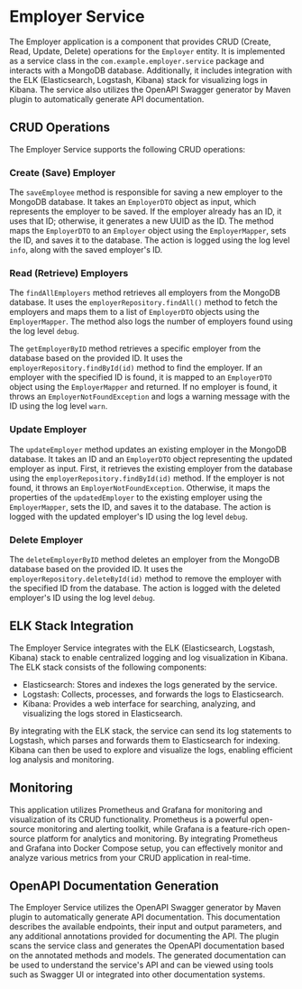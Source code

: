 # Employer Service

The Employer application is a component that provides CRUD (Create, Read, Update, Delete) operations for the `Employer` entity. It is implemented as a service
class
in the `com.example.employer.service` package and interacts with a MongoDB database. Additionally, it includes integration with the ELK (Elasticsearch,
Logstash, Kibana) stack for visualizing logs in Kibana. The service also utilizes the OpenAPI Swagger generator by Maven plugin to automatically generate API
documentation.

## CRUD Operations

The Employer Service supports the following CRUD operations:

### Create (Save) Employer

The `saveEmployee` method is responsible for saving a new employer to the MongoDB database. It takes an `EmployerDTO` object as input, which represents the
employer to be saved. If the employer already has an ID, it uses that ID; otherwise, it generates a new UUID as the ID. The method maps the `EmployerDTO` to
an `Employer` object using the `EmployerMapper`, sets the ID, and saves it to the database. The action is logged using the log level `info`, along with the
saved employer's ID.

### Read (Retrieve) Employers

The `findAllEmployers` method retrieves all employers from the MongoDB database. It uses the `employerRepository.findAll()` method to fetch the employers and
maps them to a list of `EmployerDTO` objects using the `EmployerMapper`. The method also logs the number of employers found using the log level `debug`.

The `getEmployerByID` method retrieves a specific employer from the database based on the provided ID. It uses the `employerRepository.findById(id)` method to
find the employer. If an employer with the specified ID is found, it is mapped to an `EmployerDTO` object using the `EmployerMapper` and returned. If no
employer is found, it throws an `EmployerNotFoundException` and logs a warning message with the ID using the log level `warn`.

### Update Employer

The `updateEmployer` method updates an existing employer in the MongoDB database. It takes an ID and an `EmployerDTO` object representing the updated employer
as input. First, it retrieves the existing employer from the database using the `employerRepository.findById(id)` method. If the employer is not found, it
throws an `EmployerNotFoundException`. Otherwise, it maps the properties of the `updatedEmployer` to the existing employer using the `EmployerMapper`, sets the
ID, and saves it to the database. The action is logged with the updated employer's ID using the log level `debug`.

### Delete Employer

The `deleteEmployerByID` method deletes an employer from the MongoDB database based on the provided ID. It uses the `employerRepository.deleteById(id)` method
to remove the employer with the specified ID from the database. The action is logged with the deleted employer's ID using the log level `debug`.

## ELK Stack Integration

The Employer Service integrates with the ELK (Elasticsearch, Logstash, Kibana) stack to enable centralized logging and log visualization in Kibana. The ELK
stack consists of the following components:

- Elasticsearch: Stores and indexes the logs generated by the service.
- Logstash: Collects, processes, and forwards the logs to Elasticsearch.
- Kibana: Provides a web interface for searching, analyzing, and visualizing the logs stored in Elasticsearch.

By integrating with the ELK stack, the service can send its log statements to Logstash, which parses and forwards them to Elasticsearch for indexing. Kibana can
then be used to explore and visualize the logs, enabling efficient log analysis and monitoring.

## Monitoring

This application utilizes Prometheus and Grafana for monitoring and visualization of its CRUD functionality. Prometheus is a powerful open-source monitoring and
alerting toolkit, while Grafana is a feature-rich open-source platform for analytics and monitoring. By integrating Prometheus and Grafana into Docker
Compose setup, you can effectively monitor and analyze various metrics from your CRUD application in real-time.

## OpenAPI Documentation Generation

The Employer Service utilizes the OpenAPI Swagger generator by Maven plugin to automatically generate API documentation. This documentation describes the
available endpoints, their input and output parameters, and any additional annotations provided for documenting the API. The plugin scans the service class and
generates the OpenAPI documentation based on the annotated methods and models. The generated documentation can be used to understand the service's API and can
be viewed using tools such as Swagger UI or integrated into other documentation systems.
